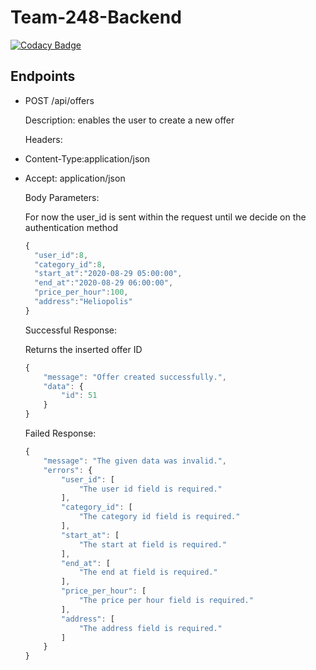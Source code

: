 # Team-248-Backend

[![Codacy Badge](https://api.codacy.com/project/badge/Grade/ed53b2672d664cccb71fda0eb2a537f2)](https://app.codacy.com/gh/BuildForSDGCohort2/Team-248-Backend?utm_source=github.com&utm_medium=referral&utm_content=BuildForSDGCohort2/Team-248-Backend&utm_campaign=Badge_Grade_Settings)

## Endpoints

-   POST /api/offers

    Description: enables the user to create a new offer

    Headers:

-   Content-Type:application/json

-   Accept: application/json

    Body Parameters:

    For now the user_id is sent within the request until we decide on the authentication method

    ```javascript
    {
      "user_id":8,
      "category_id":8,
      "start_at":"2020-08-29 05:00:00",
      "end_at":"2020-08-29 06:00:00",
      "price_per_hour":100,
      "address":"Heliopolis"
    }
    ```

    Successful Response:

    Returns the inserted offer ID

    ```javascript
    {
        "message": "Offer created successfully.",
        "data": {
            "id": 51
        }
    }
    ```

    Failed Response:

    ```javascript
    {
        "message": "The given data was invalid.",
        "errors": {
            "user_id": [
                "The user id field is required."
            ],
            "category_id": [
                "The category id field is required."
            ],
            "start_at": [
                "The start at field is required."
            ],
            "end_at": [
                "The end at field is required."
            ],
            "price_per_hour": [
                "The price per hour field is required."
            ],
            "address": [
                "The address field is required."
            ]
        }
    }
    ```
